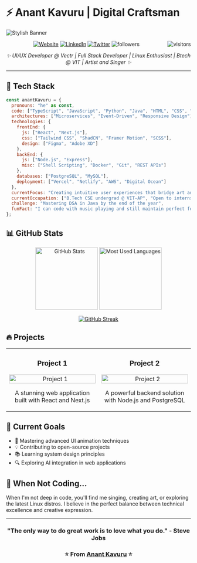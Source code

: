 
# ⚡ Anant Kavuru | Digital Craftsman

![Stylish Banner](https://github.com/user-attachments/assets/7106a67a-6cc1-4631-a8e6-b51dae9b5249)

<p align="center">
  <a href="https://mohitkavuru.in"><img src="https://img.shields.io/badge/Website-FF5722?style=for-the-badge&logo=google-chrome&logoColor=white" alt="Website"/></a>
  <a href="https://linkedin.com/in/your-linkedin"><img src="https://img.shields.io/badge/LinkedIn-0077B5?style=for-the-badge&logo=linkedin&logoColor=white" alt="LinkedIn"/></a>
  <a href="https://twitter.com/your-twitter"><img src="https://img.shields.io/badge/Twitter-1DA1F2?style=for-the-badge&logo=twitter&logoColor=white" alt="Twitter"/></a>
  <img src="https://img.shields.io/github/followers/Condition00?style=for-the-badge&color=black" alt="followers"/>
  <img align="right" src="https://visitor-badge.laobi.icu/badge?page_id=Condition00.Condition00" alt="visitors"/>
</p>

<p align="center">
  <em>✨ UI/UX Developer @ Vectr | Full Stack Developer | Linux Enthusiast | Btech @ VIT | Artist and Singer ✨</em>
</p>

---

## 💼 Tech Stack

```javascript
const anantKavuru = {
  pronouns: "he" as const,
  code: ["TypeScript", "JavaScript", "Python", "Java", "HTML", "CSS", "Bash"],
  architectures: ["Microservices", "Event-Driven", "Responsive Design"],
  technologies: {
    frontEnd: {
      js: ["React", "Next.js"],
      css: ["Tailwind CSS", "ShadCN", "Framer Motion", "SCSS"],
      design: ["Figma", "Adobe XD"]
    },
    backEnd: {
      js: ["Node.js", "Express"],
      misc: ["Shell Scripting", "Docker", "Git", "REST APIs"]
    },
    databases: ["PostgreSQL", "MySQL"],
    deployment: ["Vercel", "Netlify", "AWS", "Digital Ocean"]
  },
  currentFocus: "Creating intuitive user experiences that bridge art and functionality",
  currentOccupation: ["B.Tech CSE undergrad @ VIT-AP", "Open to internships and collaborations"],
  challenge: "Mastering DSA in Java by the end of the year",
  funFact: "I can code with music playing and still maintain perfect focus!"
};
```

## 📊 GitHub Stats

<div align="center">
  <img src="https://github-readme-stats.vercel.app/api?username=Condition00&show_icons=true&theme=radical&hide_border=true" alt="GitHub Stats" height="170px"/>
  <img src="https://github-readme-stats.vercel.app/api/top-langs/?username=Condition00&layout=compact&theme=radical&hide_border=true" alt="Most Used Languages" height="170px"/>
</div>

<div align="center">

  [![GitHub Streak](https://streak-stats.demolab.com?user=Condition00&theme=radical&hide_border=true)](https://git.io/streak-stats)

</div>

## 🔥 Projects

<table>
  <tr>
    <td width="50%">
      <h3 align="center">Project 1</h3>
      <p align="center">
        <a href="https://github.com/Condition00/project1" target="_blank">
          <img src="https://via.placeholder.com/350x200/673ab7/ffffff?text=Amazing+Project" width="100%" alt="Project 1"/>
        </a>
        <p align="center">
          A stunning web application built with React and Next.js
        </p>
      </p>
    </td>
    <td width="50%">
      <h3 align="center">Project 2</h3>
      <p align="center">
        <a href="https://github.com/Condition00/project2" target="_blank">
          <img src="https://via.placeholder.com/350x200/e91e63/ffffff?text=Cool+Project" width="100%" alt="Project 2"/>
        </a>
        <p align="center">
          A powerful backend solution with Node.js and PostgreSQL
        </p>
      </p>
    </td>
  </tr>
</table>

## 🎯 Current Goals

- 🚀 Mastering advanced UI animation techniques
- 💡 Contributing to open-source projects
- 📚 Learning system design principles
- 🔍 Exploring AI integration in web applications

## 🎵 When Not Coding...

When I'm not deep in code, you'll find me singing, creating art, or exploring the latest Linux distros. I believe in the perfect balance between technical excellence and creative expression.

---

<div align="center">

  ### "The only way to do great work is to love what you do." - Steve Jobs

</div>

<div align="center">

  ### ⭐️ From [Anant Kavuru](https://mohitkavuru.in) ⭐️

</div>

